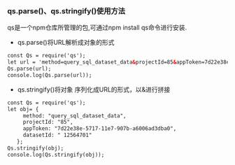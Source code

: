 
### qs.parse()、qs.stringify()使用方法
qs是一个npm仓库所管理的包,可通过npm install qs命令进行安装.
- qs.parse()将URL解析成对象的形式
```html
const Qs = require('qs');
let url = 'method=query_sql_dataset_data&projectId=85&appToken=7d22e38e-5717-11e7-907b-a6006ad3dba0';
Qs.parse(url);
console.log(Qs.parse(url));
```
- qs.stringify()将对象 序列化成URL的形式，以&进行拼接
```html
const Qs = require('qs');
let obj= {
     method: "query_sql_dataset_data",
     projectId: "85",
     appToken: "7d22e38e-5717-11e7-907b-a6006ad3dba0",
     datasetId: " 12564701"
   };
Qs.stringify(obj);
console.log(Qs.stringify(obj));
```
